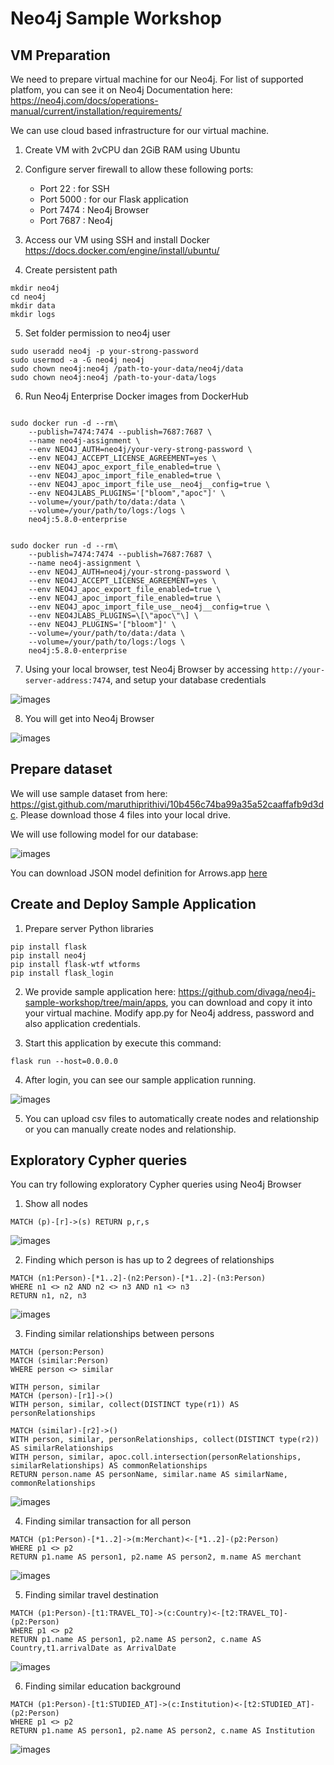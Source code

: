 # Neo4j Sample Workshop

## VM Preparation

We need to prepare virtual machine for our Neo4j. For list of supported platfom, you can see it on Neo4j Documentation here: https://neo4j.com/docs/operations-manual/current/installation/requirements/

We can use cloud based infrastructure for our virtual machine. 

1. Create VM with 2vCPU dan 2GiB RAM using Ubuntu
2. Configure server firewall to allow these following ports:
    - Port 22       : for SSH
    - Port 5000     : for our Flask application
    - Port 7474     : Neo4j Browser
    - Port 7687     : Neo4j

3. Access our VM using SSH and install Docker https://docs.docker.com/engine/install/ubuntu/

4. Create persistent path

```console
mkdir neo4j
cd neo4j
mkdir data
mkdir logs
```

5. Set folder permission to neo4j user

```console
sudo useradd neo4j -p your-strong-password
sudo usermod -a -G neo4j neo4j
sudo chown neo4j:neo4j /path-to-your-data/neo4j/data
sudo chown neo4j:neo4j /path-to-your-data/logs
```

6. Run Neo4j Enterprise Docker images from DockerHub

```console

sudo docker run -d --rm\
    --publish=7474:7474 --publish=7687:7687 \
    --name neo4j-assignment \
    --env NEO4J_AUTH=neo4j/your-very-strong-password \
    --env NEO4J_ACCEPT_LICENSE_AGREEMENT=yes \
    --env NEO4J_apoc_export_file_enabled=true \
    --env NEO4J_apoc_import_file_enabled=true \
    --env NEO4J_apoc_import_file_use__neo4j__config=true \
    --env NEO4JLABS_PLUGINS='["bloom","apoc"]' \
    --volume=/your/path/to/data:/data \
    --volume=/your/path/to/logs:/logs \
    neo4j:5.8.0-enterprise
    
    
sudo docker run -d --rm\
    --publish=7474:7474 --publish=7687:7687 \
    --name neo4j-assignment \
    --env NEO4J_AUTH=neo4j/your-strong-password \
    --env NEO4J_ACCEPT_LICENSE_AGREEMENT=yes \
    --env NEO4J_apoc_export_file_enabled=true \
    --env NEO4J_apoc_import_file_enabled=true \
    --env NEO4J_apoc_import_file_use__neo4j__config=true \
    --env NEO4JLABS_PLUGINS=\[\"apoc\"\] \
    --env NEO4J_PLUGINS='["bloom"]' \
    --volume=/your/path/to/data:/data \
    --volume=/your/path/to/logs:/logs \
    neo4j:5.8.0-enterprise
```

7. Using your local browser, test Neo4j Browser by accessing `http://your-server-address:7474`, and setup your database credentials

![images](assets/connect.png)

8. You will get into Neo4j Browser

![images](assets/start.png)

## Prepare dataset

We will use sample dataset from here: https://gist.github.com/maruthiprithivi/10b456c74ba99a35a52caaffafb9d3dc. Please download those 4 files into your local drive.

We will use following model for our database:

![images](assets/sng.png)

You can download JSON model definition for Arrows.app [here](assets/SocialNetworkGraphModel.json)

## Create and Deploy Sample Application

1. Prepare server Python libraries

```console
pip install flask
pip install neo4j
pip install flask-wtf wtforms
pip install flask_login
```

2. We provide sample application here: https://github.com/divaga/neo4j-sample-workshop/tree/main/apps, you can download and copy it into your virtual machine. Modify app.py for Neo4j address, password and also application credentials.

3. Start this application by execute this command:

```console
flask run --host=0.0.0.0
```

4. After login, you can see our sample application running.

![images](assets/apps.png)

5. You can upload csv files to automatically create nodes and relationship or you can manually create nodes and relationship.

## Exploratory Cypher queries

You can try following exploratory Cypher queries using Neo4j Browser

1. Show all nodes

```cypher
MATCH (p)-[r]->(s) RETURN p,r,s
```

![images](assets/all_nodes.png)


2. Finding which person is has up to 2 degrees of relationships

```cypher
MATCH (n1:Person)-[*1..2]-(n2:Person)-[*1..2]-(n3:Person)
WHERE n1 <> n2 AND n2 <> n3 AND n1 <> n3
RETURN n1, n2, n3
```

![images](assets/person_connection.png)


3. Finding similar relationships between persons

```cypher
MATCH (person:Person)
MATCH (similar:Person)
WHERE person <> similar

WITH person, similar
MATCH (person)-[r1]->()
WITH person, similar, collect(DISTINCT type(r1)) AS personRelationships

MATCH (similar)-[r2]->()
WITH person, similar, personRelationships, collect(DISTINCT type(r2)) AS similarRelationships
WITH person, similar, apoc.coll.intersection(personRelationships, similarRelationships) AS commonRelationships
RETURN person.name AS personName, similar.name AS similarName, commonRelationships
```

![images](assets/similar_relationships.png)


4. Finding similar transaction for all person

```cypher
MATCH (p1:Person)-[*1..2]->(m:Merchant)<-[*1..2]-(p2:Person)
WHERE p1 <> p2
RETURN p1.name AS person1, p2.name AS person2, m.name AS merchant
```

![images](assets/similar_transaction.png)


5. Finding similar travel destination

```cypher
MATCH (p1:Person)-[t1:TRAVEL_TO]->(c:Country)<-[t2:TRAVEL_TO]-(p2:Person)
WHERE p1 <> p2
RETURN p1.name AS person1, p2.name AS person2, c.name AS Country,t1.arrivalDate as ArrivalDate
```

![images](assets/similar_travel.png)


6. Finding similar education background

```cypher
MATCH (p1:Person)-[t1:STUDIED_AT]->(c:Institution)<-[t2:STUDIED_AT]-(p2:Person)
WHERE p1 <> p2
RETURN p1.name AS person1, p2.name AS person2, c.name AS Institution
```

![images](assets/similar_education.png)





